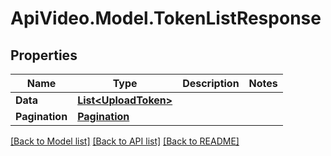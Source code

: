 # ApiVideo.Model.TokenListResponse

## Properties

Name | Type | Description | Notes
------------ | ------------- | ------------- | -------------
**Data** | [**List&lt;UploadToken&gt;**](UploadToken.md) |  | 
**Pagination** | [**Pagination**](Pagination.md) |  | 

[[Back to Model list]](../README.md#documentation-for-models) [[Back to API list]](../README.md#documentation-for-api-endpoints) [[Back to README]](../README.md)


